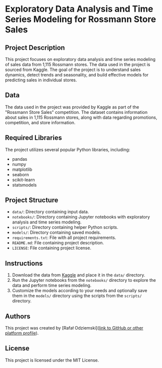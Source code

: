 # Exploratory Data Analysis and Time Series Modeling for Rossmann Store Sales

## Project Description
This project focuses on exploratory data analysis and time series modeling of sales data from 1,115 Rossmann stores. The data used in the project is sourced from Kaggle. The goal of the project is to understand sales dynamics, detect trends and seasonality, and build effective models for predicting sales in individual stores.

## Data
The data used in the project was provided by Kaggle as part of the "Rossmann Store Sales" competition. The dataset contains information about sales in 1,115 Rossmann stores, along with data regarding promotions, competition, and store information.

## Required Libraries
The project utilizes several popular Python libraries, including:
- pandas
- numpy
- matplotlib
- seaborn
- scikit-learn
- statsmodels

## Project Structure
- `data/`: Directory containing input data.
- `notebooks/`: Directory containing Jupyter notebooks with exploratory analysis and time series modeling.
- `scripts/`: Directory containing helper Python scripts.
- `models/`: Directory containing saved models.
- `requirements.txt`: File with all project requirements.
- `README.md`: File containing project description.
- `LICENSE`: File containing project license.

## Instructions
1. Download the data from [Kaggle](https://www.kaggle.com/competitions/rossmann-store-sales/overview) and place it in the `data/` directory.
2. Run the Jupyter notebooks from the `notebooks/` directory to explore the data and perform time series modeling.
3. Customize the models according to your needs and optionally save them in the `models/` directory using the scripts from the `scripts/` directory.

## Authors
This project was created by [Rafał Odziemski]([link to GitHub or other platform profile](https://github.com/raodz)).

## License
This project is licensed under the MIT License.
